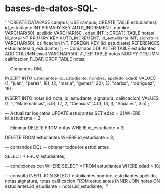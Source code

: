 # bases-de-datos-SQL-

'''
CREATE DATABASE campus;
USE campus;
CREATE TABLE estudiantes(
    id_estudiante INT PRIMARY KEY AUTO_INCREMENT,
    nombre VARCHAR(50),
    apellido VARCHAR(50),
    edad INT
);
CREATE TABLE notas(
    id_nota INT PRIMARY KEY AUTO_INCREMENT,
    id_estudiante INT,
    aignatura VARCHAR(50),
    calificacion INT,
    FOREIGN KEY (id_estudiante) REFERENCES estudiantes(id_estudiante)
);
-- Comandos DDL
ALTER TABLE estudiantes ADD COLUMN email VARCHAR(50);
ALTER TABLE notas MODIFY COLUMN calificacion FLOAT;
DROP TABLE notas;

-- Comandos DML

INSERT INTO estudiantes (id_estudiante, nombre, apellido, edad)
VALUES (1, "juan", "perez", 18),
(2, "maria", "gomez", 20),
(3, "carlos", "rodriguez", 19)
;

INSERT INTO notas (id_nota, id_estudiante, aignatura, calificacion)
VALUES (1, 1, "Matematicas", 5.0),
(2, 2, "Ciencias", 4.0),
(3, 3, "Sociales", 3.5)
;

-- Actualizar los datos
UPDATE estudiantes
SET edad = 21
WHERE id_estudiante = 2;

-- Eliminar
DELETE FROM notas
WHERE id_estudiante = 3;

DELETE FROM estudiantes
WHERE id_estudiante = 3;

-- comandos DQL 
-- obtener todos los estudiantes

SELECT * FROM estudiantes;

-- condiciones con WHERE
SELECT * FROM estudiantes WHERE edad > 18;

-- consulta INERT JOIN
SELECT estudiantes.nombre, estudiantes.apellido, notas.aignatura, notas.calificacion
FROM estudiantes
INNER JOIN notas ON estudiantes.id_estudiante = notas.id_estudiante;
'''
